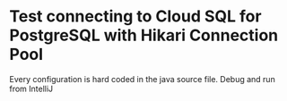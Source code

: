 # Test connecting to Cloud SQL for PostgreSQL with Hikari Connection Pool
Every configuration is hard coded in the java source file. Debug and run from IntelliJ  
